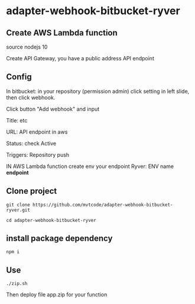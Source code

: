 # adapter-webhook-bitbucket-ryver

## Create AWS Lambda function

source nodejs 10

Create API Gateway, you have a public address API endpoint

## Config

In bitbucket: in your repository (permission admin) click setting in left slide, then click webhook.

Click button "Add webhook" and input

Title: etc

URL: API endpoint in aws

Status: check Active

Triggers: Repository push

IN AWS Lambda function create env your endpoint Ryver: ENV name **endpoint**

## Clone project

`git clone https://github.com/mvtcode/adapter-webhook-bitbucket-ryver.git`

`cd adapter-webhook-bitbucket-ryver`

## install package dependency

`npm i`

## Use

`./zip.sh`

Then deploy file app.zip for your function

